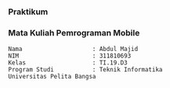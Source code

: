 ### Praktikum
### Mata Kuliah Pemrograman Mobile
```
Nama                    : Abdul Majid
NIM                     : 311810693
Kelas                   : TI.19.D3
Program Studi	        : Teknik Informatika 
Universitas Pelita Bangsa
```
